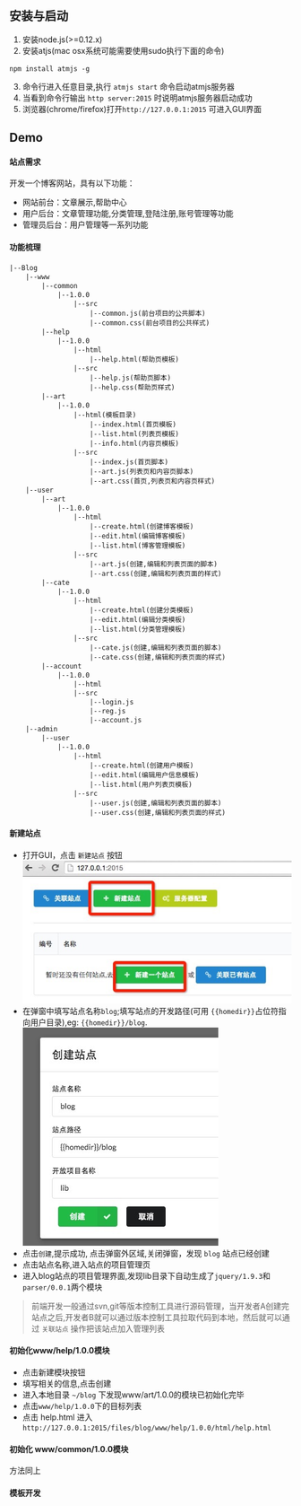 ## 安装与启动
1. 安装node.js(>=0.12.x)
2. 安装atjs(mac osx系统可能需要使用sudo执行下面的命令)

```
npm install atmjs -g
```

3. 命令行进入任意目录,执行 `atmjs start` 命令启动atmjs服务器
4. 当看到命令行输出 `http server:2015` 时说明atmjs服务器启动成功
5. 浏览器(chrome/firefox)打开`http://127.0.0.1:2015` 可进入GUI界面

## Demo

#### 站点需求
开发一个博客网站，具有以下功能：
* 网站前台：文章展示,帮助中心
* 用户后台：文章管理功能,分类管理,登陆注册,账号管理等功能
* 管理员后台：用户管理等一系列功能

#### 功能梳理
```
|--Blog
    |--www
        |--common
            |--1.0.0
                |--src
                    |--common.js(前台项目的公共脚本)
                    |--common.css(前台项目的公共样式)
        |--help
            |--1.0.0
                |--html
                    |--help.html(帮助页模板)
                |--src
                    |--help.js(帮助页脚本)
                    |--help.css(帮助页样式)
        |--art
            |--1.0.0
                |--html(模板目录)
                    |--index.html(首页模板)
                    |--list.html(列表页模板)
                    |--info.html(内容页模板)
                |--src
                    |--index.js(首页脚本)
                    |--art.js(列表页和内容页脚本)
                    |--art.css(首页,列表页和内容页样式)
    |--user
        |--art
            |--1.0.0
                |--html
                    |--create.html(创建博客模板)
                    |--edit.html(编辑博客模板)
                    |--list.html(博客管理模板)
                |--src
                    |--art.js(创建,编辑和列表页面的脚本)
                    |--art.css(创建,编辑和列表页面的样式)
        |--cate
            |--1.0.0
                |--html
                    |--create.html(创建分类模板)
                    |--edit.html(编辑分类模板)
                    |--list.html(分类管理模板)
                |--src
                    |--cate.js(创建,编辑和列表页面的脚本)
                    |--cate.css(创建,编辑和列表页面的样式)
        |--account
            |--1.0.0
                |--html
                |--src
                    |--login.js
                    |--reg.js
                    |--account.js
    |--admin
        |--user
            |--1.0.0
                |--html
                    |--create.html(创建用户模板)
                    |--edit.html(编辑用户信息模板)
                    |--list.html(用户列表页模板)
                |--src
                    |--user.js(创建,编辑和列表页面的脚本)
                    |--user.css(创建,编辑和列表页面的样式)

```

#### 新建站点
* 打开GUI，点击 `新建站点` 按钮![](./images/100.png)
* 在弹窗中填写站点名称`blog`;填写站点的开发路径(可用 `{{homedir}}`占位符指向用户目录),eg: `{{homedir}}/blog`.![](./images/200.png)
* 点击`创建`,提示成功, 点击弹窗外区域,关闭弹窗，发现 `blog` 站点已经创建
* 点击站点名称,进入站点的项目管理页[](./images/300.png)
* 进入blog站点的项目管理界面,发现lib目录下自动生成了`jquery/1.9.3`和`parser/0.0.1`两个模块

>前端开发一般通过svn,git等版本控制工具进行源码管理，当开发者A创建完站点之后,开发者B就可以通过版本控制工具拉取代码到本地，然后就可以通过 `关联站点` 操作把该站点加入管理列表

#### 初始化www/help/1.0.0模块
* 点击新建模块按钮[](./images/400.png)
* 填写相关的信息[](./images/500.png),点击创建
* 进入本地目录 `~/blog` 下发现www/art/1.0.0的模块已初始化完毕
[](./images/600.png)
* 点击`www/help/1.0.0`下的目标列表
[](./images/700.png)
* 点击 help.html 进入 `http://127.0.0.1:2015/files/blog/www/help/1.0.0/html/help.html`

#### 初始化 www/common/1.0.0模块
方法同上
#### 模板开发

